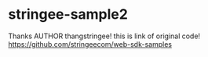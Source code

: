 # stringee-sample2
Thanks AUTHOR thangstringee! 
this is link of original code!
https://github.com/stringeecom/web-sdk-samples
